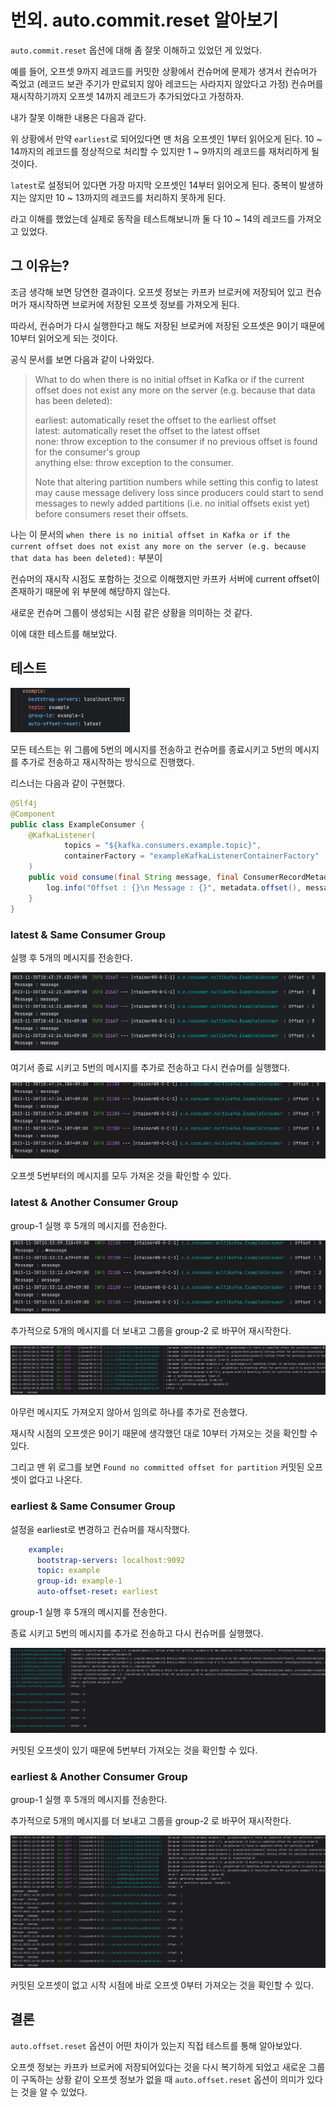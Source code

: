 # 번외. auto.commit.reset 알아보기

`auto.commit.reset` 옵션에 대해 좀 잘못 이해하고 있었던 게 있었다.

예를 들어, 오프셋 9까지 레코드를 커밋한 상황에서 컨슈머에 문제가 생겨서 컨슈머가 죽었고 (레코드 보관 주기가 만료되지 않아 레코드는 사라지지 않았다고 가정) 컨슈머를 재시작하기까지 오프셋 14까지 레코드가 추가되었다고 가정하자.

내가 잘못 이해한 내용은 다음과 같다.

위 상황에서 만약 `earliest`로 되어있다면 맨 처음 오프셋인 1부터 읽어오게 된다. 10 ~ 14까지의 레코드를 정상적으로 처리할 수 있지만 1 ~ 9까지의 레코드를 재처리하게 될 것이다.

`latest`로 설정되어 있다면 가장 마지막 오프셋인 14부터 읽어오게 된다. 중복이 발생하지는 않지만 10 ~ 13까지의 레코드를 처리하지 못하게 된다.

라고 이해를 했었는데 실제로 동작을 테스트해보니까 둘 다 10 ~ 14의 레코드를 가져오고 있었다.

## 그 이유는?

조금 생각해 보면 당연한 결과이다. 오프셋 정보는 카프카 브로커에 저장되어 있고 컨슈머가 재시작하면 브로커에 저장된 오프셋 정보를 가져오게 된다.

따라서, 컨슈머가 다시 실행한다고 해도 저장된 브로커에 저장된 오프셋은 9이기 때문에 10부터 읽어오게 되는 것이다.

공식 문서를 보면 다음과 같이 나와있다.

> What to do when there is no initial offset in Kafka or if the current offset does not exist any more on the server (e.g. because that data has been deleted):
>
> earliest: automatically reset the offset to the earliest offset  
> latest: automatically reset the offset to the latest offset  
> none: throw exception to the consumer if no previous offset is found for the consumer's group  
> anything else: throw exception to the consumer.
>
> Note that altering partition numbers while setting this config to latest may cause message delivery loss since producers could start to send messages to newly added partitions (i.e. no initial offsets exist yet) before consumers reset their offsets.

나는 이 문서의 `when there is no initial offset in Kafka or if the current offset does not exist any more on the server (e.g. because that data has been deleted):` 부분이

컨슈머의 재시작 시점도 포함하는 것으로 이해했지만 카프카 서버에 current offset이 존재하기 때문에 위 부분에 해당하지 않는다.

새로운 컨슈머 그룹이 생성되는 시점 같은 상황을 의미하는 것 같다.

이에 대한 테스트를 해보았다.

## 테스트
<img src="../../images/kafka/initial%20offset.png" alt="img" style="zoom:60%;" />

모든 테스트는 위 그룹에 5번의 메시지를 전송하고 컨슈머를 종료시키고 5번의 메시지를 추가로 전송하고 재시작하는 방식으로 진행했다.

리스너는 다음과 같이 구현했다.

```java
@Slf4j
@Component
public class ExampleConsumer {
    @KafkaListener(
            topics = "${kafka.consumers.example.topic}",
            containerFactory = "exampleKafkaListenerContainerFactory"
    )
    public void consume(final String message, final ConsumerRecordMetadata metadata) {
        log.info("Offset : {}\n Message : {}", metadata.offset(), message);
    }
}
```

### latest & Same Consumer Group

실행 후 5개의 메시지를 전송한다.

<img src="../../images/kafka/initial%20message.png" alt="img" style="zoom:60%;" />

여기서 종료 시키고 5번의 메시지를 추가로 전송하고 다시 컨슈머를 실행했다.

<img src="../../images/kafka/latest%20same%20group.png" alt="img" style="zoom:60%;" />

오프셋 5번부터의 메시지를 모두 가져온 것을 확인할 수 있다.

### latest & Another Consumer Group

group-1 실행 후 5개의 메시지를 전송한다.

<img src="../../images/kafka/latest%20another%20group%20init.png" alt="img" style="zoom:60%;" />

추가적으로 5개의 메시지를 더 보내고 그룹을 group-2 로 바꾸어 재시작한다.

<img src="../../images/kafka/latest%20another%20group%20after.png" alt="img" style="zoom:60%;" />

아무런 메시지도 가져오지 않아서 임의로 하나를 추가로 전송했다.

재시작 시점의 오프셋은 9이기 때문에 생각했던 대로 10부터 가져오는 것을 확인할 수 있다.

그리고 맨 위 로그를 보면 `Found no committed offset for partition` 커밋된 오프셋이 없다고 나온다.

### earliest & Same Consumer Group

설정을 earliest로 변경하고 컨슈머를 재시작했다.

```yaml
    example:
      bootstrap-servers: localhost:9092
      topic: example
      group-id: example-1
      auto-offset-reset: earliest
```

group-1 실행 후 5개의 메시지를 전송한다.

종료 시키고 5번의 메시지를 추가로 전송하고 다시 컨슈머를 실행했다.

<img src="../../images/kafka/earliest%20same%20group%20after.png" alt="img" style="zoom:60%;" />

커밋된 오프셋이 있기 때문에 5번부터 가져오는 것을 확인할 수 있다.

### earliest & Another Consumer Group

group-1 실행 후 5개의 메시지를 전송한다.

추가적으로 5개의 메시지를 더 보내고 그룹을 group-2 로 바꾸어 재시작한다.

<img src="../../images/kafka/earliest%20another%20group%20after.png" alt="img" style="zoom:60%;" />

커밋된 오프셋이 없고 시작 시점에 바로 오프셋 0부터 가져오는 것을 확인할 수 있다.

## 결론

`auto.offset.reset` 옵션이 어떤 차이가 있는지 직접 테스트를 통해 알아보았다.

오프셋 정보는 카프카 브로커에 저장되어있다는 것을 다시 복기하게 되었고 새로운 그룹이 구독하는 상황 같이 오프셋 정보가 없을 때 `auto.offset.reset` 옵션이 의미가 있다는 것을 알 수 있었다.